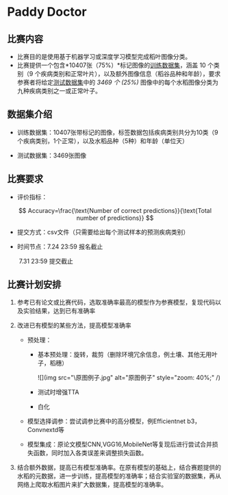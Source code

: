 # Paddy Doctor

## 比赛内容

* 比赛目的是使用基于机器学习或深度学习模型完成稻叶图像分类。
* 比赛提供一个包含*10407张（75%）*标记图像的<u>训练数据集</u>，涵盖 10 个类别（9 个疾病类别和正常叶片），以及额外图像信息（稻谷品种和年龄），要求参赛者将给定<u>测试数据集</u>中的 *3469 个 (25%)* 图像中的每个水稻图像分类为九种疾病类别之一或正常叶子。

## 数据集介绍

- 训练数据集：10407张带标记的图像，标签数据包括疾病类别共分为10类（9个疾病类别，1个正常），以及水稻品种（5种）和年龄（单位天）


- 测试数据集：3469张图像


## 比赛要求

- 评价指标：

$$
Accuracy=\frac{\text{Number of correct predictions}}{\text{Total number of predictions}}
$$

- 提交方式：csv文件（只需要给出每个测试样本的预测疾病类别）

- 时间节点：7.24 23:59 报名截止

  ​                   7.31 23:59 提交截止

## 比赛计划安排

1. 参考已有论文或比赛代码，选取准确率最高的模型作为参赛模型，复现代码以及实验结果，达到已有准确率

2. 改进已有模型的某些方法，提高模型准确率
    - 预处理：
        - 基本预处理：旋转，裁剪（删除环境冗余信息，例土壤、其他无用叶子，稻穗）
        
            ![](img src="\原图例子.jpg" alt="原图例子" style="zoom: 40%;" /)
        
        - 测试时增强TTA
        
        - 白化
        
    - 模型选择调参：尝试调参比赛中的高分模型，例Efficientnet b3，Convnextd等
    
    - 模型集成：原论文模型CNN,VGG16,MobileNet等复现后进行尝试合并损失函数，同时加入各类误差来调整损失函数。
    
3. 结合额外数据，提高已有模型准确率。在原有模型的基础上，结合赛题提供的水稻的元数据，进一步训练，提高模型的准确率；结合实验室的数据集，再从网络上爬取水稻图片来扩大数据集，提高模型的准确率。
